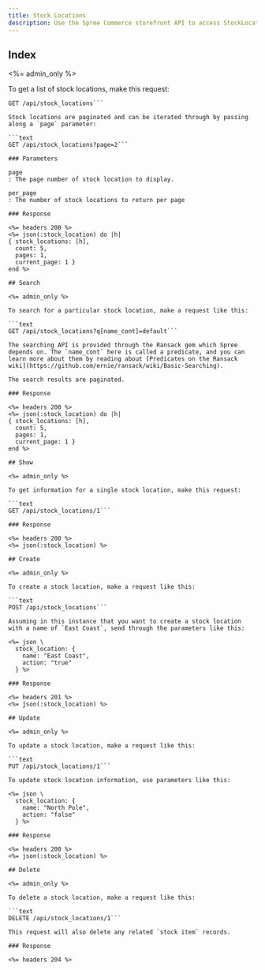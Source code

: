 ```yaml
---
title: Stock Locations
description: Use the Spree Commerce storefront API to access StockLocation data.
---
```


## Index

<%= admin_only %>

To get a list of stock locations, make this request:

```text
GET /api/stock_locations```

Stock locations are paginated and can be iterated through by passing along a `page` parameter:

```text
GET /api/stock_locations?page=2```

### Parameters

page
: The page number of stock location to display.

per_page
: The number of stock locations to return per page

### Response

<%= headers 200 %>
<%= json(:stock_location) do |h|
{ stock_locations: [h],
  count: 5,
  pages: 1,
  current_page: 1 }
end %>

## Search

<%= admin_only %>

To search for a particular stock location, make a request like this:

```text
GET /api/stock_locations?q[name_cont]=default```

The searching API is provided through the Ransack gem which Spree depends on. The `name_cont` here is called a predicate, and you can learn more about them by reading about [Predicates on the Ransack wiki](https://github.com/ernie/ransack/wiki/Basic-Searching).

The search results are paginated.

### Response

<%= headers 200 %>
<%= json(:stock_location) do |h|
{ stock_locations: [h],
  count: 5,
  pages: 1,
  current_page: 1 }
end %>

## Show

<%= admin_only %>

To get information for a single stock location, make this request:

```text
GET /api/stock_locations/1```

### Response

<%= headers 200 %>
<%= json(:stock_location) %>

## Create

<%= admin_only %>

To create a stock location, make a request like this:

```text
POST /api/stock_locations```

Assuming in this instance that you want to create a stock location with a name of `East Coast`, send through the parameters like this:

<%= json \
  stock_location: {
    name: "East Coast",
    action: "true"
  } %>

### Response

<%= headers 201 %>
<%= json(:stock_location) %>

## Update

<%= admin_only %>

To update a stock location, make a request like this:

```text
PUT /api/stock_locations/1```

To update stock location information, use parameters like this:

<%= json \
  stock_location: {
    name: "North Pole",
    action: "false"
  } %>

### Response

<%= headers 200 %>
<%= json(:stock_location) %>

## Delete

<%= admin_only %>

To delete a stock location, make a request like this:

```text
DELETE /api/stock_locations/1```

This request will also delete any related `stock item` records.

### Response

<%= headers 204 %>
